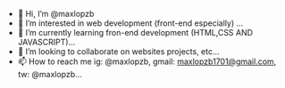 - 👋 Hi, I’m @maxlopzb
- 👀 I’m interested in web development (front-end especially) ...
- 🌱 I’m currently learning fron-end development (HTML,CSS AND JAVASCRIPT)...
- 💞️ I’m looking to collaborate on websites projects, etc...
- 📫 How to reach me ig: @maxlopzb, gmail: maxlopzb1701@gmail.com, tw: @maxlopzb...

<!---
maxlopzb/maxlopzb is a ✨ special ✨ repository because its `README.md` (this file) appears on your GitHub profile.
You can click the Preview link to take a look at your changes.
--->
